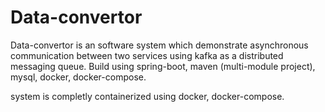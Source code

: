 # Data-convertor
Data-convertor is an software system which demonstrate asynchronous communication between two services using kafka as a distributed messaging queue. Build using spring-boot, maven (multi-module project), mysql, docker, docker-compose.

system is completly containerized using docker, docker-compose.
